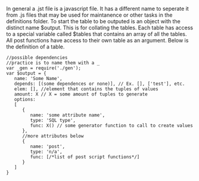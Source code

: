 In general a .jst file is a javascript file. It has a different name to
seperate it from .js files that may be used for maintanence or other tasks
in the definitions folder. To start the table to be outputed is an object
with the distinct name $output. This is for collating the tables. Each table
has access to a special variable called $tables that contains an array
of all the tables. All post functions have access to their own table
as an argument. Below is the definition of a table.

~~~~
//possible dependencies
//practice is to name them with a _
var _gen = require('./gen');
var $output = {
   name: 'Some Name',
   depends: [(some dependences or none)], // Ex. [], ['test'], etc.
   elem: [], //element that contains the tuples of values
   amount: X // X = some amount of tuples to generate
   options:
   [
      {
         name: 'some attribute name',
         type: 'SQL type',
         func: X() // some generator function to call to create values
      },
      //more attributes below
      {
         name: 'post',
         type: 'n/a',
         func: [/*list of post script functions*/]
      }
   ]
}
~~~~
